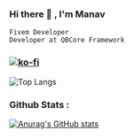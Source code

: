 ### Hi there 👋 , I'm Manav
```
Fivem Developer
Developer at QBCore Framework 
```
<!--
**singh-manavv/singh-manavv** is a ✨ _special_ ✨ repository because its `README.md` (this file) appears on your GitHub profile.

Here are some ideas to get you started:

- 🔭 I’m currently working on ...
- 🌱 I’m currently learning ...
- 👯 I’m looking to collaborate on ...
- 🤔 I’m looking for help with ...
- 💬 Ask me about ...
- 📫 How to reach me: ...
- 😄 Pronouns: ...
- ⚡ Fun fact: ...
-->
### [![ko-fi](https://ko-fi.com/img/githubbutton_sm.svg)](https://ko-fi.com/P5P2DYTUD)
![Top Langs](https://github-readme-stats.vercel.app/api/top-langs/?username=singh-manavv&layout=compact&theme=panda)
### Github Stats :
[![Anurag's GitHub stats](https://github-readme-stats.vercel.app/api?username=singh-manavv&theme=panda&text_color=ffffff&show_icons=true)](https://ko-fi.com/singhmanav)



